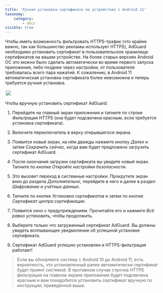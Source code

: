 ```yaml
---
title: 'Ручная установка сертификата на устройствах с Android 11'
taxonomy:
    category:
        - docs
visible: true
---
```


Чтобы иметь возможность фильтровать HTTPS-трафик (что крайне важно, так как большинство рекламы использует HTTPS), AdGuard необходимо установить сертификат в пользовательское хранилище сертификатов на вашем устройстве. На более старых версиях Android ОС это можно было сделать автоматически во время первого запуска приложения, либо позднее через настройки, от пользователя требовалась всего пара нажатий. К сожалению, в Android 11 автоматическая установка сертификата более невозможна и теперь требуется ручная установка.

<img src="https://cdn.adguard.com/public/Adguard/Blog/Android/3-5/cert-ru.gif" style="border: 1px solid #efefef; max-width: 350px; padding: 2px;">

Чтобы вручную установить сертификат AdGuard:

1) Перейдите на главный экран приложения и тапните по строке *Фильтрация HTTPS* (она будет подсвечена красным, если требуется установка сертификата).

2) Включите переключатель в верху открывшегося экрана.

3) Появится новый экран, на нём дважды нажмите кнопку *Далее* и затем *Сохранить сейчас*, когда вам будет предложено загрузить сертификат AdGuard.

4) После окончания загрузки сертификата вы увидите новый экран. Тапните по кнопке *Откройте настройки безопасности*.

5) Это вызовет переход в системные настройки. Прокрутите экран вниз до раздела *Дополнительно*, перейдите в него и далее в раздел *Шифрование и учётные данные*.

6) Тапните по кнопке *Установка сертификатов* и затем по кнопке *Сертификат центра сертификации*.

7) Появится окно с предупреждением. Прочитайте его и нажмите *Всё равно установить*, чтобы продолжить.

8) Выберите только что загруженный сертификат AdGuard. Вы должны увидеть всплывающее уведмоление об успешной установке сертификата.

9) Сертификат AdGuard успешно установлен и HTTPS-фильтрация работает!

>Если вы обновляете систему с Android 10 до Android 11, есть вероятность, что установленный ранее автоматически сертификат будет приянт системой. В противном случае строчка *HTTPS фильтрация* на главном экране приложения будет подсвечена красным и вам понадобится установить сертификат вручную по инструкции, приведённой выше.